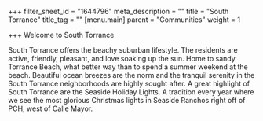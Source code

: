 +++
filter_sheet_id = "1644796"
meta_description = ""
title = "South Torrance"
title_tag = ""
[menu.main]
parent = "Communities"
weight = 1

+++
Welcome to South Torrance

South Torrance offers the beachy suburban lifestyle. The residents are active, friendly, pleasant, and love soaking up the sun. Home to sandy Torrance Beach, what better way than to spend a summer weekend at the beach. Beautiful ocean breezes are the norm and the tranquil serenity in the South Torrance neighborhoods are highly sought after. A great highlight of South Torrance are the Seaside Holiday Lights. A tradition every year where we see the most glorious Christmas lights in Seaside Ranchos right off of PCH, west of Calle Mayor.